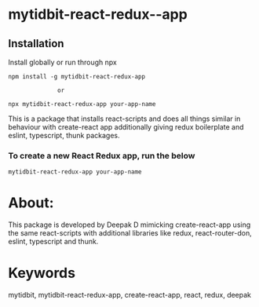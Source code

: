 # mytidbit-react-redux--app

## Installation

Install globally or run through npx

```npm install -g mytidbit-react-redux-app```

                  or

```npx mytidbit-react-redux-app your-app-name```

This is a package that installs react-scripts and does all things similar in behaviour with create-react app additionally giving redux boilerplate and eslint, typescript, thunk packages.

### To create a new React Redux app, run the below

```mytidbit-react-redux-app your-app-name```

# About:

This package is developed by Deepak D mimicking create-react-app using the same react-scripts with additional libraries like redux, react-router-don, eslint, typescript and thunk.


# Keywords

mytidbit, mytidbit-react-redux-app, create-react-app, react, redux, deepak